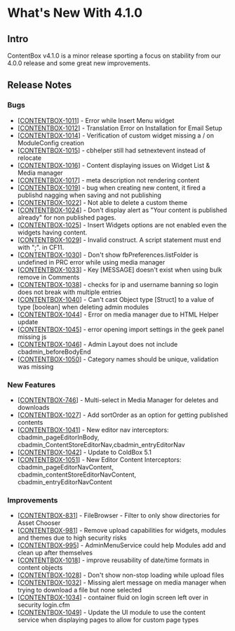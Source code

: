 # What's New With 4.1.0

## Intro

ContentBox v4.1.0 is a minor release sporting a focus on stability from our 4.0.0 release and some great new improvements.

## Release Notes

### Bugs

* \[[CONTENTBOX-1011](https://ortussolutions.atlassian.net/browse/CONTENTBOX-1011)\] - Error while Insert Menu widget
* \[[CONTENTBOX-1012](https://ortussolutions.atlassian.net/browse/CONTENTBOX-1012)\] - Translation Error on Installation for Email Setup
* \[[CONTENTBOX-1014](https://ortussolutions.atlassian.net/browse/CONTENTBOX-1014)\] - Verification of custom widget missing a / on ModuleConfig creation
* \[[CONTENTBOX-1015](https://ortussolutions.atlassian.net/browse/CONTENTBOX-1015)\] - cbhelper still had setnextevent instead of relocate
* \[[CONTENTBOX-1016](https://ortussolutions.atlassian.net/browse/CONTENTBOX-1016)\] - Content displaying issues on Widget List & Media manager
* \[[CONTENTBOX-1017](https://ortussolutions.atlassian.net/browse/CONTENTBOX-1017)\] - meta description not rendering content
* \[[CONTENTBOX-1019](https://ortussolutions.atlassian.net/browse/CONTENTBOX-1019)\] - bug when creating new content, it fired a publishd nagging when saving and not publishing
* \[[CONTENTBOX-1022](https://ortussolutions.atlassian.net/browse/CONTENTBOX-1022)\] - Not able to delete a custom theme
* \[[CONTENTBOX-1024](https://ortussolutions.atlassian.net/browse/CONTENTBOX-1024)\] - Don't display alert as "Your content is published already" for non published pages.
* \[[CONTENTBOX-1025](https://ortussolutions.atlassian.net/browse/CONTENTBOX-1025)\] - Insert Widgets options are not enabled even the widgets having content.
* \[[CONTENTBOX-1029](https://ortussolutions.atlassian.net/browse/CONTENTBOX-1029)\] - Invalid construct. A script statement must end with ";". in CF11.
* \[[CONTENTBOX-1030](https://ortussolutions.atlassian.net/browse/CONTENTBOX-1030)\] - Don't show fbPreferences.listFolder is undefined in PRC error while using media manager
* \[[CONTENTBOX-1033](https://ortussolutions.atlassian.net/browse/CONTENTBOX-1033)\] - Key \[MESSAGE\] doesn't exist when using bulk remove in Comments
* \[[CONTENTBOX-1038](https://ortussolutions.atlassian.net/browse/CONTENTBOX-1038)\] - checks for ip and username banning so login does not break with multiple entries
* \[[CONTENTBOX-1040](https://ortussolutions.atlassian.net/browse/CONTENTBOX-1040)\] - Can't cast Object type \[Struct\] to a value of type \[boolean\] when deleting admin modules
* \[[CONTENTBOX-1044](https://ortussolutions.atlassian.net/browse/CONTENTBOX-1044)\] - Error on media manager due to HTML Helper update
* \[[CONTENTBOX-1045](https://ortussolutions.atlassian.net/browse/CONTENTBOX-1045)\] - error opening import settings in the geek panel missing js
* \[[CONTENTBOX-1046](https://ortussolutions.atlassian.net/browse/CONTENTBOX-1046)\] - Admin Layout does not include cbadmin\_beforeBodyEnd
* \[[CONTENTBOX-1050](https://ortussolutions.atlassian.net/browse/CONTENTBOX-1050)\] - Category names should be unique, validation was missing

### New Features

* \[[CONTENTBOX-746](https://ortussolutions.atlassian.net/browse/CONTENTBOX-746)\] - Multi-select in Media Manager for deletes and downloads
* \[[CONTENTBOX-1027](https://ortussolutions.atlassian.net/browse/CONTENTBOX-1027)\] - Add sortOrder as an option for getting published contents
* \[[CONTENTBOX-1041](https://ortussolutions.atlassian.net/browse/CONTENTBOX-1041)\] - New editor nav interceptors: cbadmin\_pageEditorInBody, cbadmin\_ContentStoreEditorNav,cbadmin\_entryEditorNav
* \[[CONTENTBOX-1042](https://ortussolutions.atlassian.net/browse/CONTENTBOX-1042)\] - Update to ColdBox 5.1
* \[[CONTENTBOX-1051](https://ortussolutions.atlassian.net/browse/CONTENTBOX-1051)\] - New Editor Content Interceptors: cbadmin\_pageEditorNavContent, cbadmin\_contentStoreEditorNavContent, cbadmin\_entryEditorNavContent

### Improvements

* \[[CONTENTBOX-831](https://ortussolutions.atlassian.net/browse/CONTENTBOX-831)\] - FileBrowser - Filter to only show directories for Asset Chooser
* \[[CONTENTBOX-981](https://ortussolutions.atlassian.net/browse/CONTENTBOX-981)\] - Remove upload capabilities for widgets, modules and themes due to high security risks
* \[[CONTENTBOX-995](https://ortussolutions.atlassian.net/browse/CONTENTBOX-995)\] - AdminMenuService could help Modules add and clean up after themselves
* \[[CONTENTBOX-1018](https://ortussolutions.atlassian.net/browse/CONTENTBOX-1018)\] - improve reusability of date/time formats in content objects
* \[[CONTENTBOX-1028](https://ortussolutions.atlassian.net/browse/CONTENTBOX-1028)\] - Don't show non-stop loading while upload files
* \[[CONTENTBOX-1032](https://ortussolutions.atlassian.net/browse/CONTENTBOX-1032)\] - Missing alert message on media manager when trying to download a file but none selected
* \[[CONTENTBOX-1034](https://ortussolutions.atlassian.net/browse/CONTENTBOX-1034)\] - container fluid on login screen left over in security login.cfm
* \[[CONTENTBOX-1049](https://ortussolutions.atlassian.net/browse/CONTENTBOX-1049)\] - Update the UI module to use the content service when displaying pages to allow for custom page types

